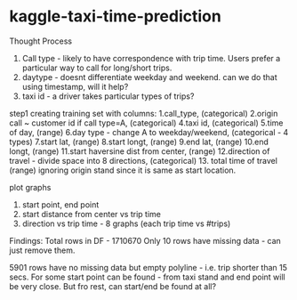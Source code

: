 # kaggle-taxi-time-prediction

Thought Process
1. Call type - likely to have correspondence with trip time. Users prefer a particular way to call for long/short trips.
2. daytype - doesnt differentiate weekday and weekend. can we do that using timestamp, will it help?
3. taxi id - a driver takes particular types of trips?

step1
creating training set with columns:
1.call_type, (categorical)
2.origin call ~ customer id if call type=A, (categorical)
4.taxi id, (categorical)
5.time of day, (range)
6.day type - change A to weekday/weekend, (categorical - 4 types)
7.start lat, (range)
8.start longt, (range)
9.end lat, (range)
10.end longt, (range)
11.start haversine dist from center, (range)
12.direction of travel - divide space into 8 directions, (categorical)
13. total time of travel (range)
ignoring origin stand since it is same as start location.

plot graphs
1. start point, end point
2. start distance from center vs trip time
3. direction vs trip time - 8 graphs (each trip time vs #trips)


Findings:
Total rows in DF - 1710670
Only 10 rows have missing data - can just remove them.

5901 rows have no missing data but empty polyline - i.e. trip shorter than 15 secs. For some start point can be found -
from taxi stand and end point will be very close. But fro rest, can start/end be found at all?
